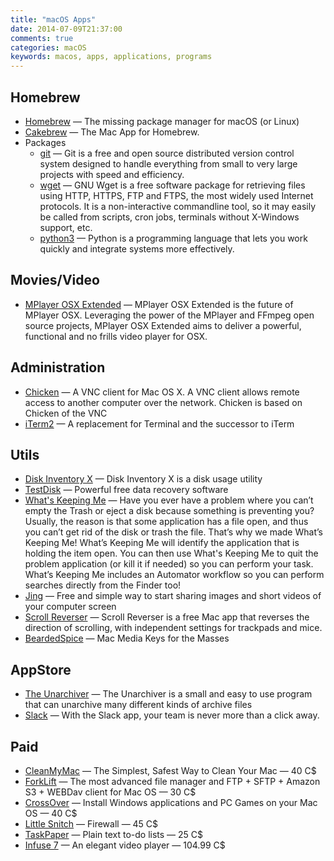 ```yaml
---
title: "macOS Apps"
date: 2014-07-09T21:37:00
comments: true
categories: macOS
keywords: macos, apps, applications, programs
---
```


## Homebrew
* [Homebrew](http://brew.sh/) — The missing package manager for macOS (or Linux)
* [Cakebrew](https://www.cakebrew.com/) — The Mac App for Homebrew.
* Packages
	* [git](http://git-scm.com/) — Git is a free and open source distributed version control system designed to handle everything from small to very large projects with speed and efficiency.
	* [wget](https://www.gnu.org/software/wget/) — GNU Wget is a free software package for retrieving files using HTTP, HTTPS, FTP and FTPS, the most widely used Internet protocols. It is a non-interactive commandline tool, so it may easily be called from scripts, cron jobs, terminals without X-Windows support, etc.
	* [python3](https://www.python.org/) — Python is a programming language that lets you work quickly and integrate systems more effectively.

## Movies/Video
* [MPlayer OSX Extended](http://mplayerosx.ch/) — MPlayer OSX Extended is the future of MPlayer OSX. Leveraging the power of the MPlayer and FFmpeg open source projects, MPlayer OSX Extended aims to deliver a powerful, functional and no frills video player for OSX.


## Administration
* [Chicken](http://chicken.sourceforge.net/) — A VNC client for Mac OS X. A VNC client allows remote access to another computer over the network. Chicken is based on Chicken of the VNC
* [iTerm2](http://www.iterm2.com/) — A replacement for Terminal and the successor to iTerm

## Utils
* [Disk Inventory X](http://www.derlien.com/) — Disk Inventory X is a disk usage utility
* [TestDisk](http://www.cgsecurity.org/wiki/TestDisk) — Powerful free data recovery software
* [What's Keeping Me](http://www.hamsoftengineering.com/products/wkm/wkm.html) — Have you ever have a problem where you can’t empty the Trash or eject a disk because something is preventing you? Usually, the reason is that some application has a file open, and thus you can’t get rid of the disk or trash the file. That’s why we made What’s Keeping Me! What’s Keeping Me will identify the application that is holding the item open. You can then use What's Keeping Me to quit the problem application (or kill it if needed) so you can perform your task. What’s Keeping Me includes an Automator workflow so you can perform searches directly from the Finder too!
* [Jing](http://www.techsmith.com/jing.html) — Free and simple way to start sharing images and short videos of your computer screen
* [Scroll Reverser](https://pilotmoon.com/scrollreverser/) — Scroll Reverser is a free Mac app that reverses the direction of scrolling, with independent settings for trackpads and mice.
* [BeardedSpice](https://beardedspice.github.io/) — Mac Media Keys for the Masses

## AppStore
* [The Unarchiver](https://apps.apple.com/app/the-unarchiver/id425424353?mt=12&ls=1) — The Unarchiver is a small and easy to use program that can unarchive many different kinds of archive files
* [Slack](https://apps.apple.com/app/slack/id803453959?ls=1&mt=12) — With the Slack app, your team is never more than a click away.

## Paid
* [CleanMyMac](http://macpaw.com/cleanmymac) — The Simplest, Safest Way to Clean Your Mac — 40 C$
* [ForkLift](http://www.binarynights.com/forklift/) — The most advanced file manager and FTP + SFTP + Amazon S3 + WEBDav client for Mac OS — 30 C$
* [CrossOver](http://www.codeweavers.com/products/) — Install Windows applications and PC Games on your Mac OS — 40 C$
* [Little Snitch](http://www.obdev.at/products/littlesnitch/index.html) — Firewall — 45 C$
* [TaskPaper](https://www.taskpaper.com/) — Plain text to-do lists — 25 C$
* [Infuse 7](https://apps.apple.com/app/id1136220934) — An elegant video player — 104.99 C$
